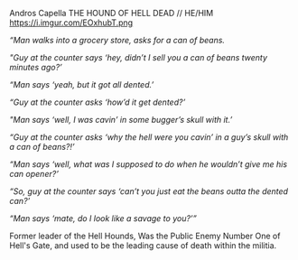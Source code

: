 Andros Capella
THE HOUND OF HELL
DEAD //
HE/HIM
https://i.imgur.com/EOxhubT.png

*“Man walks into a grocery store, asks for a can of beans.*

*"Guy at the counter says ‘hey, didn’t I sell you a can of beans twenty minutes ago?’*

*“Man says ‘yeah, but it got all dented.’*

*“Guy at the counter asks ‘how’d it get dented?’*

*"Man says ‘well, I was cavin’ in some bugger’s skull with it.’*

*“Guy at the counter asks ‘why the hell were you cavin’ in a guy’s skull with a can of beans?!’*

*“Man says ‘well, what was I supposed to do when he wouldn’t give me his can opener?’*

*“So, guy at the counter says ‘can’t you just eat the beans outta the dented can?’*

*“Man says ‘mate, do I look like a savage to you?’”*

Former leader of the Hell Hounds, Was the Public Enemy Number One of Hell's Gate, and used to be the leading cause of death within the militia.
